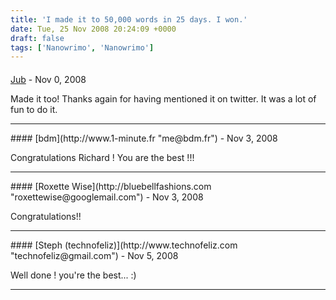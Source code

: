 ```yaml
---
title: 'I made it to 50,000 words in 25 days. I won.'
date: Tue, 25 Nov 2008 20:24:09 +0000
draft: false
tags: ['Nanowrimo', 'Nanowrimo']
---
```



#### 
[Jub](http://karmacoma.fr "paul.braillard@gmail.com") - <time datetime="2008-11-30 23:08:07">Nov 0, 2008</time>

Made it too! Thanks again for having mentioned it on twitter. It was a lot of fun to do it.
<hr />
#### 
[bdm](http://www.1-minute.fr "me@bdm.fr") - <time datetime="2008-11-26 09:59:48">Nov 3, 2008</time>

Congratulations Richard ! You are the best !!!
<hr />
#### 
[Roxette Wise](http://bluebellfashions.com "roxettewise@googlemail.com") - <time datetime="2008-11-26 10:00:01">Nov 3, 2008</time>

Congratulations!!
<hr />
#### 
[Steph (technofeliz)](http://www.technofeliz.com "technofeliz@gmail.com") - <time datetime="2008-11-28 14:05:59">Nov 5, 2008</time>

Well done ! you're the best... :)
<hr />
